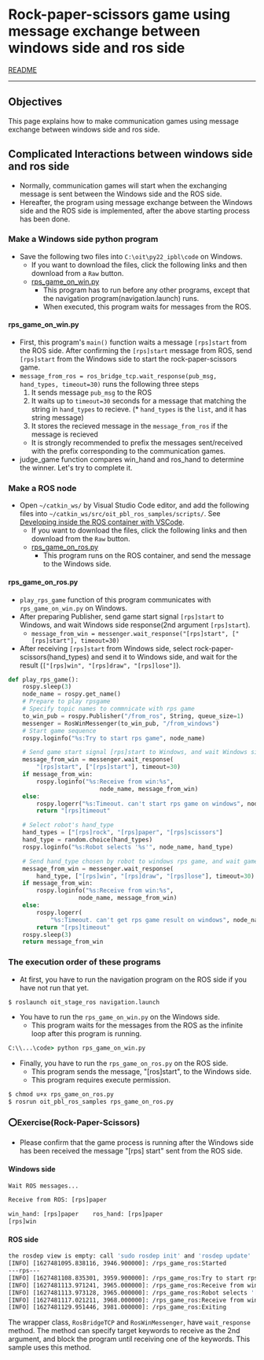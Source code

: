 # Rock-paper-scissors game using message exchange between windows side and ros side

[README](../README.md)

---

## Objectives

This page explains how to make communication games using message exchange between windows side and ros side.

## Complicated Interactions between windows side and ros side

- Normally, communication games will start when the exchanging message is sent between the Windows side and the ROS side.
- Hereafter, the program using message exchange between the Windows side and the ROS side is implemented, after the above starting process has been done. 

### Make a Windows side python program
- Save the following two files into `C:\oit\py22_ipbl\code` on Windows.
  - If you want to download the files, click the following links and then download from a `Raw` button.
  - [rps_game_on_win.py](./win/rps_game_on_win.py)
    - This program has to run before any other programs, except that the navigation program(navigation.launch) runs.
    - When executed, this program waits for messages from the ROS. 

#### rps_game_on_win.py
- First, this program's `main()` function waits a message `[rps]start` from the ROS side. After confirming the `[rps]start` message from ROS,  send `[rps]start` from the Windows side to start the rock-paper-scissors game.
- `message_from_ros = ros_bridge_tcp.wait_response(pub_msg, hand_types, timeout=30)` runs the following three steps
    1. It sends message `pub_msg` to the ROS
    1. It waits up to `timeout=30` seconds for a message that matching the string in `hand_types` to recieve. (* `hand_types` is the `list`, and it has string message)
    1. It stores the recieved message in the `message_from_ros` if the message is recieved
  - It is strongly recommended to prefix the messages sent/received with the prefix corresponding to the communication games.
- judge_game function compares win_hand and ros_hand to determine the winner. Let's try to complete it.

### Make a ROS node
- Open `~/catkin_ws/` by Visual Studio Code editor, and add the following files into `~/catkin_ws/src/oit_pbl_ros_samples/scripts/`. See [Developing inside the ROS container with VSCode](https://github.com/oit-ipbl/portal/blob/main/setup/remote_with_vscode.md).
  - If you want to download the files, click the following links and then download from the `Raw` button.
  - [rps_game_on_ros.py](./ros/rps_game_on_ros.py)
    - This program runs on the ROS container, and send the message to the Windows side.

#### rps_game_on_ros.py
- `play_rps_game` function of this program communicates with `rps_game_on_win.py` on Windows.
- After preparing Publisher, send game start signal `[rps]start` to Windows, and wait Windows side response(2nd argument `[rps]start`).
  - `message_from_win = messenger.wait_response("[rps]start", ["[rps]start"], timeout=30)`
- After receiving `[rps]start` from Windows side, select rock-paper-scissors(hand_types) and send it to Windows side, and wait for the result (`["[rps]win", "[rps]draw", "[rps]lose"]`).

```python
def play_rps_game():
    rospy.sleep(3) 
    node_name = rospy.get_name()
    # Prepare to play rpsgame
    # Specify topic names to commnicate with rps game
    to_win_pub = rospy.Publisher("/from_ros", String, queue_size=1)
    messenger = RosWinMessenger(to_win_pub, "/from_windows")
    # Start game sequence
    rospy.loginfo("%s:Try to start rps game", node_name)

    # Send game start signal [rps]start to Windows, and wait Windows side response(2nd argument [rps]start).
    message_from_win = messenger.wait_response(
        "[rps]start", ["[rps]start"], timeout=30)
    if message_from_win:
        rospy.loginfo("%s:Receive from win:%s",
                          node_name, message_from_win)
    else:
        rospy.logerr("%s:Timeout. can't start rps game on windows", node_name)
        return "[rps]timeout"

    # Select robot's hand_type
    hand_types = ["[rps]rock", "[rps]paper", "[rps]scissors"]
    hand_type = random.choice(hand_types)
    rospy.loginfo("%s:Robot selects '%s'", node_name, hand_type)

    # Send hand_type chosen by robot to windows rps game, and wait game result
    message_from_win = messenger.wait_response(
        hand_type, ["[rps]win", "[rps]draw", "[rps]lose"], timeout=30)
    if message_from_win:
        rospy.loginfo("%s:Receive from win:%s",
                    node_name, message_from_win)
    else:
        rospy.logerr(
            "%s:Timeout. can't get rps game result on windows", node_name)
        return "[rps]timeout"
    rospy.sleep(3)
    return message_from_win      
```

### The execution order of these programs
- At first, you have to run the navigation program on the ROS side if you have not run that yet.

```sh
$ roslaunch oit_stage_ros navigation.launch
```

<!-- - 次に，Windows sideのプログラムを実行しましょう(rps_game_on_win.py)
  - このプログラムはROSからのメッセージを無限ループで待ちます -->
- You have to run the `rps_game_on_win.py` on the Windows side.
    - This program waits for the messages from the ROS as the infinite loop after this program is running.

```cmd
C:\\...\code> python rps_game_on_win.py
```

<!-- - 最後に，ROS sideのプログラム（rps_game_on_ros.py）を実行しましょう
  - このプログラムは最初に[rps]startというメッセージをWindows sideに送信します
  - 実行権限を付与するのを忘れないこと-->
- Finally, you have to run the `rps_game_on_ros.py` on the ROS side.
    - This program sends the message, "[ros]start", to the Windows side.
    - This program requires execute permission.

```sh
$ chmod u+x rps_game_on_ros.py
$ rosrun oit_pbl_ros_samples rps_game_on_ros.py
```

### :o:Exercise(Rock-Paper-Scissors)
<!-- - ROSsideの[rps]startメッセージをWindows sideが受信したあと，ゲームが実行されていることを確認しましょう -->
- Please confirm that the game process is running after the Windows side has been received the message "[rps] start" sent from the ROS side.

#### Windows side
```cmd
Wait ROS messages...

Receive from ROS: [rps]paper

win_hand: [rps]paper    ros_hand: [rps]paper
[rps]win
```

#### ROS side
```sh
the rosdep view is empty: call 'sudo rosdep init' and 'rosdep update'
[INFO] [1627481095.838116, 3946.900000]: /rps_game_ros:Started
---rps---
[INFO] [1627481108.835301, 3959.900000]: /rps_game_ros:Try to start rps game
[INFO] [1627481113.971241, 3965.000000]: /rps_game_ros:Receive from win:[rps]start
[INFO] [1627481113.973128, 3965.000000]: /rps_game_ros:Robot selects '[rps]paper'
[INFO] [1627481117.021211, 3968.000000]: /rps_game_ros:Receive from win:[rps]win
[INFO] [1627481129.951446, 3981.000000]: /rps_game_ros:Exiting
```

The wrapper class, `RosBridgeTCP` and `RosWinMessenger`, have `wait_response` method.
The method can specify target keywords to receive as the 2nd argument, and block the program until receiving one of the keywords.
This sample uses this method.
